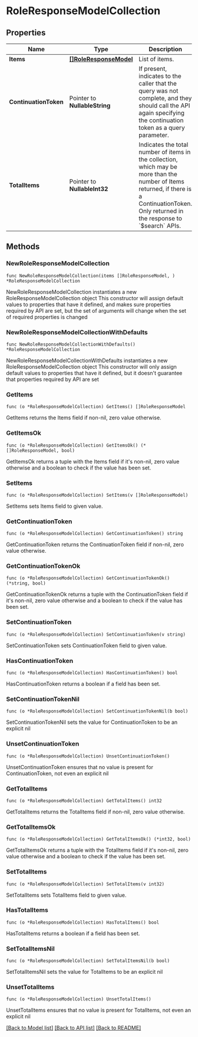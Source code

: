 # RoleResponseModelCollection

## Properties

Name | Type | Description | Notes
------------ | ------------- | ------------- | -------------
**Items** | [**[]RoleResponseModel**](RoleResponseModel.md) | List of items. | 
**ContinuationToken** | Pointer to **NullableString** | If present, indicates to the caller that the query was not complete, and they should call the API again specifying the continuation token as a query parameter. | [optional] 
**TotalItems** | Pointer to **NullableInt32** | Indicates the total number of items in the collection, which may be more than the number of Items returned, if there is a ContinuationToken.  Only returned in the response to &#x60;$search&#x60; APIs. | [optional] 

## Methods

### NewRoleResponseModelCollection

`func NewRoleResponseModelCollection(items []RoleResponseModel, ) *RoleResponseModelCollection`

NewRoleResponseModelCollection instantiates a new RoleResponseModelCollection object
This constructor will assign default values to properties that have it defined,
and makes sure properties required by API are set, but the set of arguments
will change when the set of required properties is changed

### NewRoleResponseModelCollectionWithDefaults

`func NewRoleResponseModelCollectionWithDefaults() *RoleResponseModelCollection`

NewRoleResponseModelCollectionWithDefaults instantiates a new RoleResponseModelCollection object
This constructor will only assign default values to properties that have it defined,
but it doesn't guarantee that properties required by API are set

### GetItems

`func (o *RoleResponseModelCollection) GetItems() []RoleResponseModel`

GetItems returns the Items field if non-nil, zero value otherwise.

### GetItemsOk

`func (o *RoleResponseModelCollection) GetItemsOk() (*[]RoleResponseModel, bool)`

GetItemsOk returns a tuple with the Items field if it's non-nil, zero value otherwise
and a boolean to check if the value has been set.

### SetItems

`func (o *RoleResponseModelCollection) SetItems(v []RoleResponseModel)`

SetItems sets Items field to given value.


### GetContinuationToken

`func (o *RoleResponseModelCollection) GetContinuationToken() string`

GetContinuationToken returns the ContinuationToken field if non-nil, zero value otherwise.

### GetContinuationTokenOk

`func (o *RoleResponseModelCollection) GetContinuationTokenOk() (*string, bool)`

GetContinuationTokenOk returns a tuple with the ContinuationToken field if it's non-nil, zero value otherwise
and a boolean to check if the value has been set.

### SetContinuationToken

`func (o *RoleResponseModelCollection) SetContinuationToken(v string)`

SetContinuationToken sets ContinuationToken field to given value.

### HasContinuationToken

`func (o *RoleResponseModelCollection) HasContinuationToken() bool`

HasContinuationToken returns a boolean if a field has been set.

### SetContinuationTokenNil

`func (o *RoleResponseModelCollection) SetContinuationTokenNil(b bool)`

 SetContinuationTokenNil sets the value for ContinuationToken to be an explicit nil

### UnsetContinuationToken
`func (o *RoleResponseModelCollection) UnsetContinuationToken()`

UnsetContinuationToken ensures that no value is present for ContinuationToken, not even an explicit nil
### GetTotalItems

`func (o *RoleResponseModelCollection) GetTotalItems() int32`

GetTotalItems returns the TotalItems field if non-nil, zero value otherwise.

### GetTotalItemsOk

`func (o *RoleResponseModelCollection) GetTotalItemsOk() (*int32, bool)`

GetTotalItemsOk returns a tuple with the TotalItems field if it's non-nil, zero value otherwise
and a boolean to check if the value has been set.

### SetTotalItems

`func (o *RoleResponseModelCollection) SetTotalItems(v int32)`

SetTotalItems sets TotalItems field to given value.

### HasTotalItems

`func (o *RoleResponseModelCollection) HasTotalItems() bool`

HasTotalItems returns a boolean if a field has been set.

### SetTotalItemsNil

`func (o *RoleResponseModelCollection) SetTotalItemsNil(b bool)`

 SetTotalItemsNil sets the value for TotalItems to be an explicit nil

### UnsetTotalItems
`func (o *RoleResponseModelCollection) UnsetTotalItems()`

UnsetTotalItems ensures that no value is present for TotalItems, not even an explicit nil

[[Back to Model list]](../README.md#documentation-for-models) [[Back to API list]](../README.md#documentation-for-api-endpoints) [[Back to README]](../README.md)


